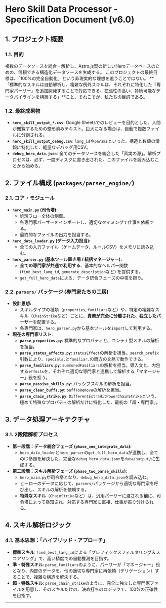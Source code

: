 # Hero Skill Data Processor - Specification Document (v6.0)

## 1. プロジェクト概要

### 1.1. 目的
複数のデータソースを統合・解析し、Astro.js製の新しいHeroデータベースのための、信頼できる構造化データソースを生成する。
このプロジェクトの最終目標は、「100%の完全自動化」という非現実的な理想を追うことではない。
**「標準的なスキルは自動解析し、複雑な例外スキルは、それぞれに特化した『専門家パーサー』を追加開発することで対応できる、拡張性の高い、持続可能なデータパイラインを構築する」**こと、それこそが、私たちの目的である。

### 1.2. 最終成果物
-   **`hero_skill_output_*.csv`**: Google Sheetsでのレビューを目的とした、人間が閲覧するための整形済みテキスト。巨大になる場合は、自動で複数ファイルに分割される。
-   **`hero_skill_output_debug.csv`**: `lang_id`や`params`といった、構造と数値の情報に特化した、軽量なデバッグ用CSV。
-   **`debug_hero_data.json`**: 全てのデータソースを統合した「真実の源」。解析プロセスは、必ず、一度ディスクに書き出された、このファイルを読み込むことから始める。

## 2. ファイル構成 (`packages/parser_engine/`)

### 2.1. コア・モジュール
-   **`hero_main.py` (司令塔):**
    -   処理フロー全体の制御。
    -   各専門家パーサーをインポートし、適切なタイミングで仕事を依頼する。
    -   最終的なファイルの出力を担当する。
-   **`hero_data_loader.py` (データ入力担当):**
    -   全ての入力ファイル（ゲームデータ、ルールCSV）をメモリに読み込む。
-   **`hero_parser.py` (基本ツール置き場 / 統括マネージャー):**
    -   **全ての専門家が共通で利用する**、基本的なヘルパー関数 (`find_best_lang_id`, `generate_description`など) を提供する。
    -   `get_full_hero_data`による、データ統合フェーズの中核を担う。

### 2.2. `parsers/` パッケージ (専門家たちの工房)
-   **設計思想:**
    -   スキルタイプの種類（`properties`, `familiars`など）や、特定の複雑なスキル（`ChainStrike`など）ごとに、**責務が完全に分離された、独立したパーサー**を配置する。
    -   各専門家は、`hero_parser.py`から基本ツールを`import`して利用する。
-   **現在の専門家リスト:**
    -   **`parse_properties.py`**: 標準的なプロパティと、コンテナ型スキルの解析を担当。
    -   **`parse_status_effects.py`**: `statusEffect`の解析を担当。`search_prefix`引数により、`specials.`と`familiar.`の両方の文脈で動作できる。
    -   **`parse_familiars.py`**: `summonedFamiliars`の解析を担当。導入文と、内包する`effects`を、それぞれ適切な専門家と連携して解析する「マネージャー」役を担う。
    -   **`parse_passive_skills.py`**: パッシブスキルの解析を担当。
    -   **`parse_clear_buffs.py`**: `buffToRemove`の解析を担当。
    -   **`parse_chain_strike.py`**: `DifferentExtraHitPowerChainStrike`という、極めて特殊なプロパティの解析だけに特化した、最初の「超・専門家」。

## 3. データ処理アーキテクチャ

### 3.1. 2段階解析プロセス
-   **第一段階：データ統合フェーズ (`phase_one_integrate_data`)**:
    -   `hero_data_loader`と`hero_parser`の`get_full_hero_data`が連携し、全てのID参照を解決した、完全な`debug_hero_data.json`を`data/output/`に生成する。
-   **第二段階：スキル解析フェーズ (`phase_two_parse_skills`)**:
    -   `hero_main.py`が司令塔となり、`debug_hero_data.json`を読み込む。
    -   ヒーローのデータに応じて、`parsers/`パッケージから適切な専門家を呼び出し、スキルの解析を依頼する。
    -   **特殊なスキル**（`ChainStrike`など）は、汎用パーサーに渡される**前**に、司令塔によって検知され、対応する専門家に直接、仕事が振り分けられる。

## 4. スキル解析ロジック

### 4.1. 基本思想：「ハイブリッド・アプローチ」
-   **標準スキル**: `find_best_lang_id`による「プレフィックスフィルタリング＆スコアリング」で、高い精度での自動推測を目指す。
-   **準・特殊スキル**: `parse_familiars`のように、パーサーが「マネージャー」役となり、内部のデータを、他の適切な専門家に再依頼（デリゲーション）することで、複雑な構造を解決する。
-   **超・特殊スキル**: `parse_chain_strike`のように、完全に独立した専門家ファイルを用意し、そのスキルだけの、決め打ちのロジックで、100%の正確性を目指す。

---